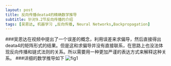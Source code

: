 ```yaml
---
layout: post
title: 反向传播deata4的精确数学推导
subtitle: 针对9.2节反向传播的介绍
tags: [吴恩达, 机器学习 ,反向传播, Neural Networks,Backpropagation]
---
```


###吴恩达在视频中提出了一个误差的概念，利用误差来求偏导，然后直接得出deata4的矩阵形式的结果。但是这和求偏导并没有直接联系，在思路上也没法体现反向传播和链式法则的关系。所以需要用一种更加严谨的表达方式来解释这种关系。
###详细的数学推导如下
![fig1](https://naibaowjk.github.io/img/2019-08-07-反向传播deata4的精确数学推导/1.jpg)
